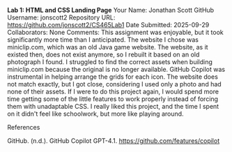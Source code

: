 **Lab 1: HTML and CSS Landing Page**
Your Name: Jonathan Scott
GitHub Username: jonscott2
Repository URL: https://github.com/jonscott2/CS465Lab1
Date Submitted: 2025-09-29
Collaborators: None
Comments: This assignment was enjoyable, but it took significantly more time than I anticipated. The website I chose was miniclip.com, which was an old Java game website. The website, as it existed then, does not
exist anymore, so I rebuilt it based on an old photograph I found. I struggled to find the correct assets when building miniclip.com because the original is no longer available. GitHub Copilot was instrumental in 
helping arrange the grids for each icon. The website does not match exactly, but I got close, considering I used only a photo and had none of their assets. If I were to do this project again, I would spend more 
time getting some of the little features to work properly instead of forcing them with unadaptable CSS. I really liked this project, and the time I spent on it didn't feel like schoolwork, but more like playing 
around. 

References

GitHub. (n.d.). GitHub Copilot GPT-4.1. https://github.com/features/copilot

